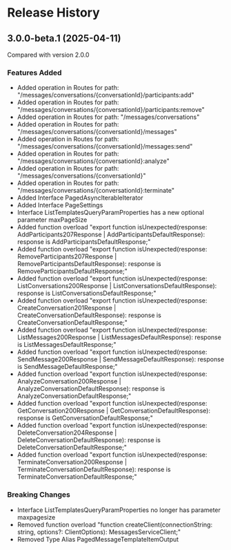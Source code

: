 # Release History
    
## 3.0.0-beta.1 (2025-04-11)
Compared with version 2.0.0
    
### Features Added

  - Added operation in Routes for path: "/messages/conversations/{conversationId}/participants:add"
  - Added operation in Routes for path: "/messages/conversations/{conversationId}/participants:remove"
  - Added operation in Routes for path: "/messages/conversations"
  - Added operation in Routes for path: "/messages/conversations/{conversationId}/messages"
  - Added operation in Routes for path: "/messages/conversations/{conversationId}/messages:send"
  - Added operation in Routes for path: "/messages/conversations/{conversationId}:analyze"
  - Added operation in Routes for path: "/messages/conversations/{conversationId}"
  - Added operation in Routes for path: "/messages/conversations/{conversationId}:terminate"
  - Added Interface PagedAsyncIterableIterator
  - Added Interface PageSettings
  - Interface ListTemplatesQueryParamProperties has a new optional parameter maxPageSize
  - Added function overload "export function isUnexpected(response: AddParticipants207Response | AddParticipantsDefaultResponse): response is AddParticipantsDefaultResponse;"
  - Added function overload "export function isUnexpected(response: RemoveParticipants207Response | RemoveParticipantsDefaultResponse): response is RemoveParticipantsDefaultResponse;"
  - Added function overload "export function isUnexpected(response: ListConversations200Response | ListConversationsDefaultResponse): response is ListConversationsDefaultResponse;"
  - Added function overload "export function isUnexpected(response: CreateConversation201Response | CreateConversationDefaultResponse): response is CreateConversationDefaultResponse;"
  - Added function overload "export function isUnexpected(response: ListMessages200Response | ListMessagesDefaultResponse): response is ListMessagesDefaultResponse;"
  - Added function overload "export function isUnexpected(response: SendMessage200Response | SendMessageDefaultResponse): response is SendMessageDefaultResponse;"
  - Added function overload "export function isUnexpected(response: AnalyzeConversation200Response | AnalyzeConversationDefaultResponse): response is AnalyzeConversationDefaultResponse;"
  - Added function overload "export function isUnexpected(response: GetConversation200Response | GetConversationDefaultResponse): response is GetConversationDefaultResponse;"
  - Added function overload "export function isUnexpected(response: DeleteConversation204Response | DeleteConversationDefaultResponse): response is DeleteConversationDefaultResponse;"
  - Added function overload "export function isUnexpected(response: TerminateConversation200Response | TerminateConversationDefaultResponse): response is TerminateConversationDefaultResponse;"

### Breaking Changes

  - Interface ListTemplatesQueryParamProperties no longer has parameter maxpagesize
  - Removed function overload "function createClient(connectionString: string, options?: ClientOptions): MessagesServiceClient;"
  - Removed Type Alias PagedMessageTemplateItemOutput
    
